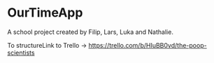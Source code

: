 # OurTimeApp
A school project created by Filip, Lars, Luka and Nathalie.

To structureLink to Trello -> https://trello.com/b/HIuBB0vd/the-poop-scientists
